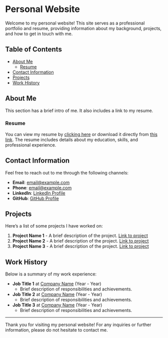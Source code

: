 # Personal Website

Welcome to my personal website! This site serves as a professional portfolio and resume, providing information about my background, projects, and how to get in touch with me.

## Table of Contents

- [About Me](#about-me)
  - [Resume](#resume)
- [Contact Information](#contact-information)
- [Projects](#projects)
- [Work History](#work-history)

## About Me

This section has a brief intro of me. It also includes a link to my resume.

### Resume

You can view my resume by [clicking here](path-to-resume-file) or download it directly from [this link](path-to-resume-file). The resume includes details about my education, skills, and professional experience.

## Contact Information

Feel free to reach out to me through the following channels:

- **Email**: [email@example.com](mailto:email@example.com)
- **Phone**: [email@example.com](mailto:email@example.com)
- **LinkedIn**: [LinkedIn Profile](https://www.linkedin.com/in/profile)
- **GitHub**: [GitHub Profile](https://github.com/profile)

## Projects

Here’s a list of some projects I have worked on:

1. **Project Name 1** - A brief description of the project. [Link to project](https://link-to-project)
2. **Project Name 2** - A brief description of the project. [Link to project](https://link-to-project)
3. **Project Name 3** - A brief description of the project. [Link to project](https://link-to-project)

## Work History

Below is a summary of my work experience:

- **Job Title 1** at [Company Name](https://company-website.com) (Year - Year)
  - Brief description of responsibilities and achievements.
- **Job Title 2** at [Company Name](https://company-website.com) (Year - Year)
  - Brief description of responsibilities and achievements.
- **Job Title 3** at [Company Name](https://company-website.com) (Year - Year)
  - Brief description of responsibilities and achievements.

---

Thank you for visiting my personal website! For any inquiries or further information, please do not hesitate to contact me.